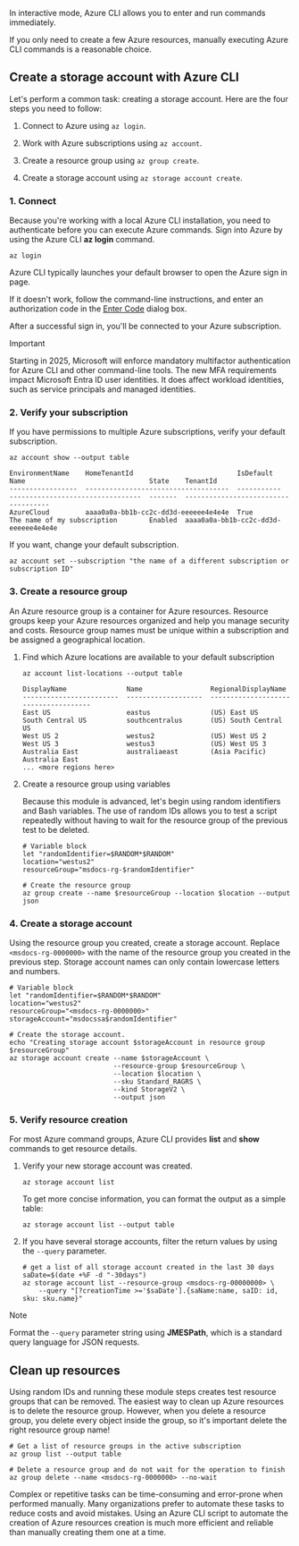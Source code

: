 <!-- markdownlint-disable MD041 -->

In interactive mode, Azure CLI allows you to enter and run commands immediately.

If you only need to create a few Azure resources, manually executing Azure CLI commands is a reasonable choice.

## Create a storage account with Azure CLI

Let's perform a common task: creating a storage account. Here are the four steps you need to follow:

1. Connect to Azure using `az login`.

1. Work with Azure subscriptions using `az account`.

1. Create a resource group using `az group create`.

1. Create a storage account using `az storage account create`.

### 1. Connect

Because you're working with a local Azure CLI installation, you need to authenticate before you can execute Azure commands. Sign into Azure by using the Azure CLI **az login** command.

```azurecli
az login

```

Azure CLI typically launches your default browser to open the Azure sign in page.

If it doesn't work, follow the command-line instructions, and enter an authorization code in the [Enter Code](https://aka.ms/devicelogin) dialog box.

After a successful sign in, you'll be connected to your Azure subscription.

> [!IMPORTANT]
> Starting in 2025, Microsoft will enforce mandatory multifactor authentication for Azure CLI and other command-line tools. The new MFA requirements impact Microsoft Entra ID user identities. It does affect workload identities, such as service principals and managed identities.

### 2. Verify your subscription

If you have permissions to multiple Azure subscriptions, verify your default subscription.

```azurecli
az account show --output table
```

```output
EnvironmentName    HomeTenantId                          IsDefault    Name                               State    TenantId
-----------------  ------------------------------------  -----------  ---------------------------------  -------  ------------------------------------
AzureCloud         aaaa0a0a-bb1b-cc2c-dd3d-eeeeee4e4e4e  True         The name of my subscription        Enabled  aaaa0a0a-bb1b-cc2c-dd3d-eeeeee4e4e4e
```

If you want, change your default subscription.

```azurecli
az account set --subscription "the name of a different subscription or subscription ID"
```

### 3. Create a resource group

An Azure resource group is a container for Azure resources. Resource groups keep your Azure resources organized and help you manage security and costs. Resource group names must be unique within a subscription and be assigned a geographical location.

1. Find which Azure locations are available to your default subscription

   ```azurecli
   az account list-locations --output table
   ```

   ```output
   DisplayName               Name                 RegionalDisplayName
   ------------------------  -------------------  -------------------------------------
   East US                   eastus               (US) East US
   South Central US          southcentralus       (US) South Central US
   West US 2                 westus2              (US) West US 2
   West US 3                 westus3              (US) West US 3
   Australia East            australiaeast        (Asia Pacific) Australia East
   ... <more regions here>
   ```

1. Create a resource group using variables

   Because this module is advanced, let's begin using random identifiers and Bash variables. The use of random IDs allows you to test a script repeatedly without having to wait for the resource group of the previous test to be deleted.

   ```azurecli
   # Variable block
   let "randomIdentifier=$RANDOM*$RANDOM"
   location="westus2"
   resourceGroup="msdocs-rg-$randomIdentifier"

   # Create the resource group
   az group create --name $resourceGroup --location $location --output json
   ```

### 4. Create a storage account

Using the resource group you created, create a storage account. Replace `<msdocs-rg-0000000>` with the name of the resource group you created in the previous step. Storage account names can only contain lowercase letters and numbers.

```azurecli
# Variable block
let "randomIdentifier=$RANDOM*$RANDOM"
location="westus2"
resourceGroup="<msdocs-rg-0000000>"
storageAccount="msdocssa$randomIdentifier"

# Create the storage account.
echo "Creating storage account $storageAccount in resource group $resourceGroup"
az storage account create --name $storageAccount \
                          --resource-group $resourceGroup \
                          --location $location \
                          --sku Standard_RAGRS \
                          --kind StorageV2 \
                          --output json
```

### 5. Verify resource creation

For most Azure command groups, Azure CLI provides **list** and **show** commands to get resource details.

1. Verify your new storage account was created.

   ```azurecli
   az storage account list
   ```

   To get more concise information, you can format the output as a simple table:

   ```azurecli
   az storage account list --output table
   ```

1. If you have several storage accounts, filter the return values by using the `--query` parameter.

   ```azurecli
   # get a list of all storage account created in the last 30 days
   saDate=$(date +%F -d "-30days")
   az storage account list --resource-group <msdocs-rg-00000000> \
       --query "[?creationTime >='$saDate'].{saName:name, saID: id, sku: sku.name}"
   ```

> [!NOTE]
> Format the `--query` parameter string using **JMESPath**, which is a standard query language for JSON requests.

## Clean up resources

Using random IDs and running these module steps creates test resource groups that can be removed. The easiest way to clean up Azure resources is to delete the resource group. However, when you delete a resource group, you delete every object inside the group, so it's important delete the right resource group name!

```azurecli
# Get a list of resource groups in the active subscription
az group list --output table

# Delete a resource group and do not wait for the operation to finish
az group delete --name <msdocs-rg-0000000> --no-wait
```

Complex or repetitive tasks can be time-consuming and error-prone when performed manually. Many organizations prefer to automate these tasks to reduce costs and avoid mistakes. Using an Azure CLI script to automate the creation of Azure resources creation is much more efficient and reliable
than manually creating them one at a time.

